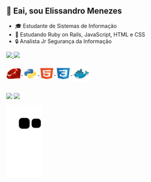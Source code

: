 ## 👋 Eai, sou Elissandro Menezes   

- 🎓 Estudante de Sistemas de Informação
- 📝 Estudando Ruby on Rails, JavaScript, HTML e CSS 
- 🔒 Analista Jr Segurança da Informação

<div>
  <a href="https://github.com/elissandrojr">
  <img height="180em" src="https://github-readme-stats.vercel.app/api?username=elissandrojr&show_icons=true&theme=dark&include_all_commits=true&count_private=true"/>
  <img height="180em" src="https://github-readme-stats.vercel.app/api/top-langs/?username=elissandrojr&layout=compact&langs_count=7&theme=dark"/>
</div>
  
  <div style="display: inline_block"><br>
  <img align="center" alt="Jr-Ruby" height="30" width="40" src="https://raw.githubusercontent.com/devicons/devicon/9f4f5cdb393299a81125eb5127929ea7bfe42889/icons/ruby/ruby-original.svg">
  <img align="center" alt="Jr-Python" height="30" width="40" src="https://raw.githubusercontent.com/devicons/devicon/master/icons/python/python-original.svg">
  <img align="center" alt="Jr-HTML" height="30" width="40" src="https://raw.githubusercontent.com/devicons/devicon/master/icons/html5/html5-original.svg">
  <img align="center" alt="Jr-CSS" height="30" width="40" src="https://raw.githubusercontent.com/devicons/devicon/master/icons/css3/css3-original.svg">
  <img align="center" alt="Jr-Docker" height="45" width="45" src="https://raw.githubusercontent.com/devicons/devicon/9f4f5cdb393299a81125eb5127929ea7bfe42889/icons/docker/docker-original.svg">
  
</div>
  
  ##
  
  <div> 
  <a href = "mailto:elissandrodev@gmail.com"><img src="https://img.shields.io/badge/-Gmail-%23333?style=for-the-badge&logo=gmail&logoColor=white" target="_blank"></a>
  <a href="https://www.linkedin.com/in/elissandrojr/" target="_blank"><img src="https://img.shields.io/badge/-LinkedIn-%230077B5?style=for-the-badge&logo=linkedin&logoColor=white" target="_blank"></a> 
 
  ![Snake animation](https://github.com/rafaballerini/rafaballerini/blob/output/github-contribution-grid-snake.svg)
 
</div>
